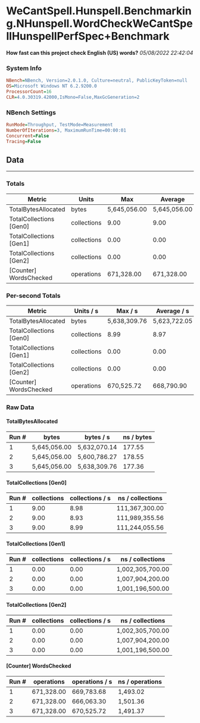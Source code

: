 ﻿# WeCantSpell.Hunspell.Benchmarking.NHunspell.WordCheckWeCantSpellHunspellPerfSpec+Benchmark
__How fast can this project check English (US) words?__
_05/08/2022 22:42:04_
### System Info
```ini
NBench=NBench, Version=2.0.1.0, Culture=neutral, PublicKeyToken=null
OS=Microsoft Windows NT 6.2.9200.0
ProcessorCount=16
CLR=4.0.30319.42000,IsMono=False,MaxGcGeneration=2
```

### NBench Settings
```ini
RunMode=Throughput, TestMode=Measurement
NumberOfIterations=3, MaximumRunTime=00:00:01
Concurrent=False
Tracing=False
```

## Data
-------------------

### Totals
|          Metric |           Units |             Max |         Average |             Min |          StdDev |
|---------------- |---------------- |---------------- |---------------- |---------------- |---------------- |
|TotalBytesAllocated |           bytes |    5,645,056.00 |    5,645,056.00 |    5,645,056.00 |            0.00 |
|TotalCollections [Gen0] |     collections |            9.00 |            9.00 |            9.00 |            0.00 |
|TotalCollections [Gen1] |     collections |            0.00 |            0.00 |            0.00 |            0.00 |
|TotalCollections [Gen2] |     collections |            0.00 |            0.00 |            0.00 |            0.00 |
|[Counter] WordsChecked |      operations |      671,328.00 |      671,328.00 |      671,328.00 |            0.00 |

### Per-second Totals
|          Metric |       Units / s |         Max / s |     Average / s |         Min / s |      StdDev / s |
|---------------- |---------------- |---------------- |---------------- |---------------- |---------------- |
|TotalBytesAllocated |           bytes |    5,638,309.76 |    5,623,722.05 |    5,600,786.27 |       20,106.49 |
|TotalCollections [Gen0] |     collections |            8.99 |            8.97 |            8.93 |            0.03 |
|TotalCollections [Gen1] |     collections |            0.00 |            0.00 |            0.00 |            0.00 |
|TotalCollections [Gen2] |     collections |            0.00 |            0.00 |            0.00 |            0.00 |
|[Counter] WordsChecked |      operations |      670,525.72 |      668,790.90 |      666,063.30 |        2,391.13 |

### Raw Data
#### TotalBytesAllocated
|           Run # |           bytes |       bytes / s |      ns / bytes |
|---------------- |---------------- |---------------- |---------------- |
|               1 |    5,645,056.00 |    5,632,070.14 |          177.55 |
|               2 |    5,645,056.00 |    5,600,786.27 |          178.55 |
|               3 |    5,645,056.00 |    5,638,309.76 |          177.36 |

#### TotalCollections [Gen0]
|           Run # |     collections | collections / s |ns / collections |
|---------------- |---------------- |---------------- |---------------- |
|               1 |            9.00 |            8.98 |  111,367,300.00 |
|               2 |            9.00 |            8.93 |  111,989,355.56 |
|               3 |            9.00 |            8.99 |  111,244,055.56 |

#### TotalCollections [Gen1]
|           Run # |     collections | collections / s |ns / collections |
|---------------- |---------------- |---------------- |---------------- |
|               1 |            0.00 |            0.00 |1,002,305,700.00 |
|               2 |            0.00 |            0.00 |1,007,904,200.00 |
|               3 |            0.00 |            0.00 |1,001,196,500.00 |

#### TotalCollections [Gen2]
|           Run # |     collections | collections / s |ns / collections |
|---------------- |---------------- |---------------- |---------------- |
|               1 |            0.00 |            0.00 |1,002,305,700.00 |
|               2 |            0.00 |            0.00 |1,007,904,200.00 |
|               3 |            0.00 |            0.00 |1,001,196,500.00 |

#### [Counter] WordsChecked
|           Run # |      operations |  operations / s | ns / operations |
|---------------- |---------------- |---------------- |---------------- |
|               1 |      671,328.00 |      669,783.68 |        1,493.02 |
|               2 |      671,328.00 |      666,063.30 |        1,501.36 |
|               3 |      671,328.00 |      670,525.72 |        1,491.37 |



